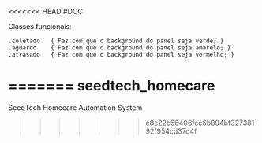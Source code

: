 <<<<<<< HEAD
#DOC


Classes funcionais:

	.coletado 	{ Faz com que o background do panel seja verde; }
	.aguardo 	{ Faz com que o background do panel seja amarelo; }
	.atrasado 	{ Faz com que o background do panel seja vermelho; }
=======
seedtech_homecare
=================

SeedTech Homecare Automation System
>>>>>>> e8c22b56406fcc6b894bf32738192f954cd37d4f
